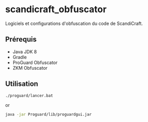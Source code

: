 # scandicraft_obfuscator

Logiciels et configurations d'obfuscation du code de ScandiCraft.

## Prérequis
- Java JDK 8
- Gradle
- ProGuard Obfuscator
- ZKM Obfuscator

## Utilisation
````bash
./proguard/lancer.bat
````
or
````bash
java -jar Proguard/lib/proguardgui.jar
````
